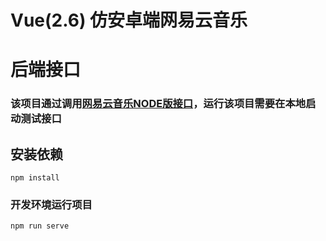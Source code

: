 # Vue(2.6) 仿安卓端网易云音乐

# 后端接口

### 该项目通过调用[网易云音乐NODE版接口](https://github.com/Binaryify/NeteaseCloudMusicApi)，运行该项目需要在本地启动测试接口

## 安装依赖
```
npm install
```

### 开发环境运行项目
```
npm run serve
```


